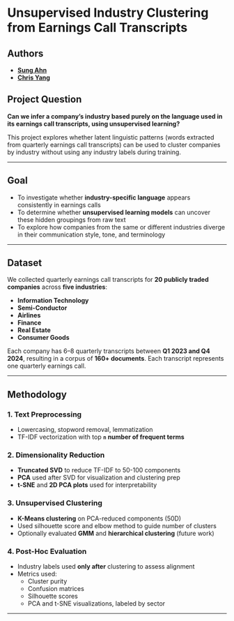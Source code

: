 # Unsupervised Industry Clustering from Earnings Call Transcripts

## Authors
- **[Sung Ahn](https://github.com/sahn1998)**
- **[Chris Yang](https://github.com/ChristufaY)**

## Project Question
**Can we infer a company’s industry based purely on the language used in its earnings call transcripts, using unsupervised learning?**

This project explores whether latent linguistic patterns (words extracted from quarterly earnings call transcripts) can be used to cluster companies by industry without using any industry labels during training.

---

## Goal
- To investigate whether **industry-specific language** appears consistently in earnings calls
- To determine whether **unsupervised learning models** can uncover these hidden groupings from raw text
- To explore how companies from the same or different industries diverge in their communication style, tone, and terminology

---

## Dataset
We collected quarterly earnings call transcripts for **20 publicly traded companies** across **five industries**:
- **Information Technology**
- **Semi-Conductor**
- **Airlines**
- **Finance**
- **Real Estate**
- **Consumer Goods**

Each company has 6–8 quarterly transcripts between **Q1 2023 and Q4 2024**, resulting in a corpus of **160+ documents**. Each transcript represents one quarterly earnings call.

---

## Methodology

### 1. Text Preprocessing
- Lowercasing, stopword removal, lemmatization
- TF-IDF vectorization with top **`n` number of frequent terms**

### 2. Dimensionality Reduction
- **Truncated SVD** to reduce TF-IDF to 50-100 components
- **PCA** used after SVD for visualization and clustering prep
- **t-SNE** and **2D PCA plots** used for interpretability

### 3. Unsupervised Clustering
- **K-Means clustering** on PCA-reduced components (50D)
- Used silhouette score and elbow method to guide number of clusters
- Optionally evaluated **GMM** and **hierarchical clustering** (future work)

### 4. Post-Hoc Evaluation
- Industry labels used **only after** clustering to assess alignment
- Metrics used:
  - Cluster purity
  - Confusion matrices
  - Silhouette scores
  - PCA and t-SNE visualizations, labeled by sector

---
